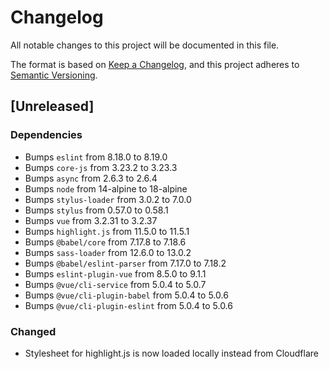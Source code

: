 # Changelog
All notable changes to this project will be documented in this file.

The format is based on [Keep a Changelog](https://keepachangelog.com/en/1.0.0/),
and this project adheres to [Semantic Versioning](https://semver.org/spec/v2.0.0.html).

## [Unreleased]
### Dependencies
- Bumps `eslint` from 8.18.0 to 8.19.0
- Bumps `core-js` from 3.23.2 to 3.23.3
- Bumps `async` from 2.6.3 to 2.6.4
- Bumps `node` from 14-alpine to 18-alpine
- Bumps `stylus-loader` from 3.0.2 to 7.0.0
- Bumps `stylus` from 0.57.0 to 0.58.1
- Bumps `vue` from 3.2.31 to 3.2.37
- Bumps `highlight.js` from 11.5.0 to 11.5.1
- Bumps `@babel/core` from 7.17.8 to 7.18.6
- Bumps `sass-loader` from 12.6.0 to 13.0.2
- Bumps `@babel/eslint-parser` from 7.17.0 to 7.18.2
- Bumps `eslint-plugin-vue` from 8.5.0 to 9.1.1
- Bumps `@vue/cli-service` from 5.0.4 to 5.0.7
- Bumps `@vue/cli-plugin-babel` from 5.0.4 to 5.0.6
- Bumps `@vue/cli-plugin-eslint` from 5.0.4 to 5.0.6

### Changed
- Stylesheet for highlight.js is now loaded locally instead from Cloudflare